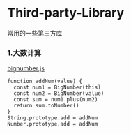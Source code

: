 # Third-party-Library
常用的一些第三方库

### 1.大数计算
[bignumber.js](https://github.com/MikeMcl/bignumber.js)
```
function addNum(value) {
  const num1 = BigNumber(this)
  const num2 = BigNumber(value)
  const sum = num1.plus(num2)
  return sum.toNumber()
}
String.prototype.add = addNum
Number.prototype.add = addNum
```
